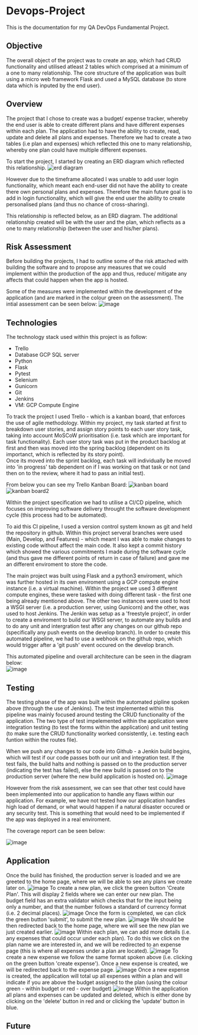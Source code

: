 # Devops-Project
This is the documentation for my QA DevOps Fundamental Project.

## Objective
The overall object of the project was to create an app, which had CRUD functionality and utilised atleast 2 tables which comprised at a minimum of a one to many relationship. The core structure of the application was built using a micro web framework Flask and used a MySQL database (to store data which is inputed by the end user).

## Overview
The project that I chose to create was a budget/ expense tracker, whereby the end user is able to create different plans and have different expenses within each plan. The application had to have the ability to create, read, update and delete all plans and expenses. Therefore we had to create a two tables (i.e plan and expenses) which reflected this one to many relationship, whereby one plan could have multiple different expenses.

To start the project, I started by creating an ERD diagram which reflected this relationship.
![erd diagram](https://user-images.githubusercontent.com/92265482/182646801-7e4dee1b-69ce-4081-bb3a-72f03dea4842.PNG)

However due to the timeframe allocated I was unable to add user login functionality, which meant each end-user did not have the ability to create there own personal plans and expenses. Therefore the main future goal is to add in login functionality, which will give the end user the ability to create personalised plans (and thus no chance of cross-sharing).

This relationship is reflected below, as an ERD diagram. The additional relationship created will be with the user and the plan, which reflects as a one to many relationship (between the user and his/her plans).


## Risk Assessment
Before building the projects, I had to outline some of the risk attached with building the software and to propose any measures that we could implement within the production of the app and thus, reduce/ mitigate any affects that could happen when the app is hosted. 

Some of the measures were implemented within the development of the application (and are marked in the colour green on the assessment). The intial assessment can be seen below:
![image](https://user-images.githubusercontent.com/92265482/182797753-b99edb8b-e6c5-4943-8ab2-7cdf99b49361.png)

## Technologies
The technology stack used within this project is as follow:
- Trello
- Database GCP SQL server
- Python
- Flask
- Pytest
- Selenium
- Gunicorn
- Git
- Jenkins 
- VM: GCP Compute Engine 

To track the project I used Trello - which is a kanban board, that enforces the use of agile methodology. Within my project, my task started at first to breakdown user stories, and assign story points to each user story task, taking into account MoSCoW prioritisation (i.e. task which are important for task functionality). Each user story task was put in the product backlog at first and then was moved into the spring backlog (dependent on its importanct, which is reflected by its story point).     
Once its moved into the sprint backlog, each task will individually be moved into 'in progress' tab dependent on if I was working on that task or not (and then on to the review, where it had to pass an initial test).

From below you can see my Trello Kanban Board:
![kanban board](https://user-images.githubusercontent.com/92265482/182798057-6bafcb4e-4bf7-40d5-ad11-7d5109111aae.JPG)
![kanban board2](https://user-images.githubusercontent.com/92265482/182813534-fdec63f2-78d0-4ece-8bcb-91b76e6eaeec.JPG)

Within the project specification we had to utilise a CI/CD pipeline, which focuses on improving software delivery throught the software development cycle (this process had to be automated). 

To aid this CI pipeline, I used a version control system known as git and held the repository in github. Within this project serveral branches were used (Main, Develop, and Features) - which meant I was able to make changes to existing code without affect the main code. It also kept a commit history which showed the various commitments I made during the software cycle (and thus gave me different points of return in case of failure) and gave me an different enviroment to store the code.

The main project was built using Flask and a python3 enviroment, which was further hosted in its own enviroment using a GCP compute engine instance (i.e. a virtual machine). Within the project we used 3 different compute engines, these were tasked with doing different task - the first one being already mentioned above. The other two instances were used to host a WSGI server (i.e. a production server, using Gunicorn) and the other, was used to host Jenkins. 
The Jenkin was setup as a 'freestyle project', in order to create a enviroment to build our WSGI server, to automate any builds and to do any unit and intergration test after any changes on our github repo (specifically any push events on the develop branch). In order to create this automated pipeline, we had to use a webhook on the github repo, which would trigger after a 'git push' event occured on the develop branch.     

This automated pipeline and overall architecture can be seen in the diagram below:    
![image](https://user-images.githubusercontent.com/92265482/182813045-6e7dccda-bfaa-4c5c-8375-685f10ab9ce6.png)

## Testing
The testing phase of the app was built within the automated pipline spoken above (through the use of Jenkins). The test implemented within this pipeline was mainly focused around testing the CRUD functionality of the application. The two type of test impelemented within the application were integration testing (to test the forms within the application) and unit testing (to make sure the CRUD functionality worked consistently, i.e. testing each funtion within the routes file).

When we push any changes to our code into Github - a Jenkin build begins, which will test if our code passes both our unit and integration test. If the test fails, the build halts and nothing is passed on to the production server (indicating the test has failed), else the new build is passed on to the production server (where the new build application is hosted on). 
![image](https://user-images.githubusercontent.com/92265482/182799770-4f09e212-c6a7-4657-b116-a1054dff2b56.png)

However from the risk assessment, we can see that other test could have been implemented into our application to handle any flaws within our application. For example, we have not tested how our application handles high load of demand, or what would happen if a natural disaster occured or any security test. This is something that would need to be implemented if the app was deployed in a real enviroment.   

The coverage report can be seen below:

![image](https://user-images.githubusercontent.com/92265482/182799257-65c80630-e62c-4c37-ae7b-7614d513dcf7.png)

## Application
Once the build has finished, the production server is loaded and we are greeted to the home page, where we will be able to see any plans we create later on. 
![image](https://user-images.githubusercontent.com/92265482/182639387-b2992977-f45c-4fc2-a3b6-2bfbd69ee97c.png)
To create a new plan, we click the green button 'Create Plan'. This will display 2 fields where we can enter our new plan. The budget field has an extra validator which checks that for the input being only a number, and that the number follows a standard of currency format (i.e. 2 decimal places).
![image](https://user-images.githubusercontent.com/92265482/182639760-3ceb7243-896b-4d34-862d-dcd68468b0d6.png)
Once the form is completed, we can click the green button 'submit', to submit the new plan.
![image](https://user-images.githubusercontent.com/92265482/182640145-cb7177ed-1887-4e55-8c8f-3926a859f5d6.png)
We should be then redirected back to the home page, where we will see the new plan we just created earlier.
![image](https://user-images.githubusercontent.com/92265482/182640476-7548b2a3-3b84-4bf1-902a-d37d3d9be1d6.png)
Within each plan, we can add more details (i.e. any expenses that could occur under each plan). To do this we click on the plan name we are interested in, and we will be redirected to an expense page (this is where all expenses under a plan are located). 
![image](https://user-images.githubusercontent.com/92265482/182642241-6b26a58f-d159-4879-af1a-aad0e4a1a365.png)
To create a new expense we follow the same format spoken above (i.e. clicking on the green button 'create expense'). Once a new expense is created, we will be redirected back to the expense page.
![image](https://user-images.githubusercontent.com/92265482/182642857-93f5af11-7d31-49fa-b491-82634c8f38a5.png)
Once a new expense is created, the application will total up all expenses within a plan and will indicate if you are above the budget assigned to the plan (using the colour green - within budget or red - over budget)
![image](https://user-images.githubusercontent.com/92265482/182643478-3fcfa026-24d7-494d-bab6-590dfd030767.png)
Within the application all plans and expenses can be updated and deleted, which is either done by clicking on the 'delete' button in red and or clicking the 'update' button in blue.

## Future


